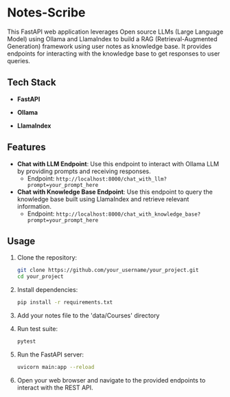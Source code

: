 # Notes-Scribe

This FastAPI web application leverages Open source LLMs (Large Language Model) using Ollama and LlamaIndex to build a RAG (Retrieval-Augmented Generation) framework using user notes as knowledge base. It provides endpoints for interacting with the knowledge base to get responses to user queries.

## Tech Stack

- **FastAPI**

- **Ollama**

- **LlamaIndex**

## Features

- **Chat with LLM Endpoint**: Use this endpoint to interact with Ollama LLM by providing prompts and receiving responses.
  - Endpoint: `http://localhost:8000/chat_with_llm?prompt=your_prompt_here`
- **Chat with Knowledge Base Endpoint**: Use this endpoint to query the knowledge base built using LlamaIndex and retrieve relevant information.
  - Endpoint: `http://localhost:8000/chat_with_knowledge_base?prompt=your_prompt_here`

## Usage

1. Clone the repository:

    ```bash
    git clone https://github.com/your_username/your_project.git
    cd your_project
    ```

2. Install dependencies:

    ```bash
    pip install -r requirements.txt
    ```

3. Add your notes file to the 'data/Courses' directory

4. Run test suite:

    ```bash
    pytest
    ```

5. Run the FastAPI server:

    ```bash
    uvicorn main:app --reload
    ```

6. Open your web browser and navigate to the provided endpoints to interact with the REST API.
